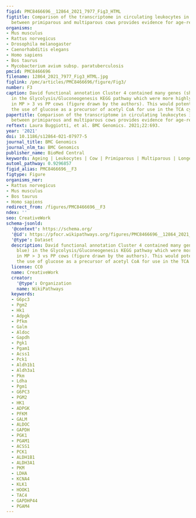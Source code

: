 ```yaml
---
figid: PMC8466696__12864_2021_7977_Fig3_HTML
figtitle: Comparison of the transcriptome in circulating leukocytes in early lactation
  between primiparous and multiparous cows provides evidence for age-related changes
organisms:
- Mus musculus
- Rattus norvegicus
- Drosophila melanogaster
- Caenorhabditis elegans
- Homo sapiens
- Bos taurus
- Mycobacterium avium subsp. paratuberculosis
pmcid: PMC8466696
filename: 12864_2021_7977_Fig3_HTML.jpg
figlink: /pmc/articles/PMC8466696/figure/Fig3/
number: F3
caption: David functional annotation Cluster 4 contained many genes (shown in blue)
  in the Glycolysis/Gluconeogenesis KEGG pathway which were more highly expressed
  in MP > 3 vs PP cows (figure drawn by the authors). This would potentially maximise
  the use of glucose as a precursor of acetyl CoA for use in the TCA cycle
papertitle: Comparison of the transcriptome in circulating leukocytes in early lactation
  between primiparous and multiparous cows provides evidence for age-related changes.
reftext: Laura Buggiotti, et al. BMC Genomics. 2021;22:693.
year: '2021'
doi: 10.1186/s12864-021-07977-5
journal_title: BMC Genomics
journal_nlm_ta: BMC Genomics
publisher_name: BioMed Central
keywords: Ageing | Leukocytes | Cow | Primiparous | Multiparous | Longevity
automl_pathway: 0.9296857
figid_alias: PMC8466696__F3
figtype: Figure
organisms_ner:
- Rattus norvegicus
- Mus musculus
- Bos taurus
- Homo sapiens
redirect_from: /figures/PMC8466696__F3
ndex: ''
seo: CreativeWork
schema-jsonld:
  '@context': https://schema.org/
  '@id': https://pfocr.wikipathways.org/figures/PMC8466696__12864_2021_7977_Fig3_HTML.html
  '@type': Dataset
  description: David functional annotation Cluster 4 contained many genes (shown in
    blue) in the Glycolysis/Gluconeogenesis KEGG pathway which were more highly expressed
    in MP > 3 vs PP cows (figure drawn by the authors). This would potentially maximise
    the use of glucose as a precursor of acetyl CoA for use in the TCA cycle
  license: CC0
  name: CreativeWork
  creator:
    '@type': Organization
    name: WikiPathways
  keywords:
  - G6pc3
  - Pgm2
  - Hk1
  - Adpgk
  - Pfkm
  - Galm
  - Aldoc
  - Gapdh
  - Pgk1
  - Pgam1
  - Acss1
  - Pck1
  - Aldh1b1
  - Aldh3a1
  - Pkm
  - Ldha
  - Pgm1
  - G6PC3
  - PGM2
  - HK1
  - ADPGK
  - PFKM
  - GALM
  - ALDOC
  - GAPDH
  - PGK1
  - PGAM1
  - ACSS1
  - PCK1
  - ALDH1B1
  - ALDH3A1
  - PKM
  - LDHA
  - KCNA4
  - KLK1
  - HOOK1
  - TAC4
  - GAPDHP44
  - PGAM4
---
```

